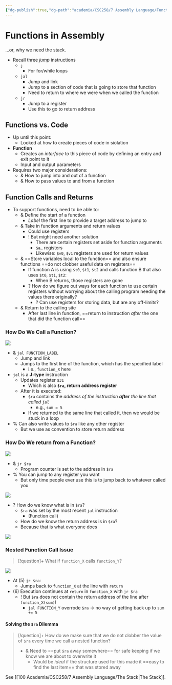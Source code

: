 ```yaml
---
{"dg-publish":true,"dg-path":"academia/CSC258/7 Assembly Language/Functions in Assembly.md","permalink":"/academia/csc-258/7-assembly-language/functions-in-assembly/","tags":["cs","lecture","note","university"],"created":"2025-04-12T22:28:42.948-04:00","updated":"2025-04-12T23:07:28.711-04:00"}
---
```



# Functions in Assembly

…or, why we need the stack.

- Recall three *jump* instructions
    - `j`
        - For for/while loops
    - `jal`
        - Jump and link
        - Jump to a section of code that is going to store that function
        - Need to return to where we were when we called the function
    - `jr`
        - Jump to a register
        - Use this to go to return address

## Functions vs. Code

- Up until this point:
    - Looked at how to create pieces of code in siolation
- **Function**
    - Creates an *interface* to this piece of code by defining an entry and exit point to it
    - Input and output parameters
- Requires two major considerations:
    - & How to jump into and out of a function
    - & How to pass values to and from a function

## Function Calls and Returns

- To support functions, need to be able to:
    - & Define the start of a function
        - *Label* the first line to provide a target address to jump to
    - & Take in function arguments and return values
        - Could use registers
        - ! But might need another solution
            - There are certain registers set aside for function arguments
            - `$a…` registers
            - Likewise: `$v0`, `$v1` registers are used for return values
    - & ==Store variables local to the function== and also ensure functions ==do not clobber useful data on registers==
        - If function A is using `$t0`, `$t1`, `$t2` and calls function B that also uses `$t0`, `$t1`, `$t2`:
            - When B returns, those registers are gone
        - ? How do we figure out ways for each function to use certain registers without worrying about the calling program needing the values there originally?
            - ? Can use registers for storing data, but are any off-limits?
    - & Return to the calling site
        - After last line in function, ==return to instruction *after* the one that did the function call==

### How Do We Call a Function?

![](https://i.imgur.com/FXmok1j.png)

- & `jal FUNCTION_LABEL`
    - Jump and link
    - Jumps to the first line of the function, which has the specified label
        - i.e., `function_X` here
- `jal` is a **J-type** instruction
    - Updates register `$31`
        - Which is also **`$ra`, return address register**
    - After it is executed:
        - `$ra` contains the *address of the instruction **after** the line that called `jal`*
            - e.g., `sum = 5`
        - If we returned to the same line that called it, then we would be stuck in a loop
- % Can also write values to `$ra` like any other register
    - But we use as convention to store return address

### How Do We return from a Function?

![](https://i.imgur.com/Zgz63JP.png)

- & `jr $ra`
    - Program counter is set to the address in `$ra`
- % You can jump to any register you want
    - But only time people ever use this is to jump back to whatever called you

![](https://i.imgur.com/LS3KoOh.png)

- ? How do we know what is in `$ra`?
    - `$ra` was set by the most recent `jal` instruction
        - (Function call)
    - How do we know the return address is in `$ra`?
    - Because that is what everyone does

![](https://i.imgur.com/JEUF5zd.png)

### Nested Function Call Issue

> [!question]+ What if `function_X` calls `function_Y`?

![](https://i.imgur.com/D0D9ifP.png)

- At (5) `jr $ra`:
    - Jumps back to `function_X` at the line with `return`
- (6) Execution continues at `return` in `function_X` with `jr $ra`
    - ! But `$ra` does not contain the return address of the line after `function_X(sum)`!
        - `jal FUNCTION_Y` overrode `$ra` → no way of getting back up to `sum += 5`

#### Solving the `$ra` Dilemma

> [!question]+ How do we make sure that we do not clobber the value of `$ra` every time we call a nested function?
> - & Need to ==put `$ra` away somewhere== for safe keeping if we know we are about to overwrite it
>     - Would be *ideal* if the structure used for this made it ==easy to find the last item== that was stored away

See [[100 Academia/CSC258/7 Assembly Language/The Stack\|The Stack]].
